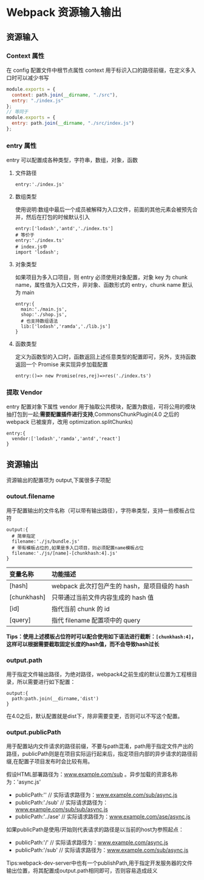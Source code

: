 # Webpack 资源输入输出

## 资源输入

### Context 属性

在 config 配置文件中根节点属性 context 用于标识入口的路径前缀，在定义多入口时可以减少书写

```javascript
module.exports = {
  context: path.join(__dirname, "./src"),
  entry: "./index.js"
};
// 等同于
module.exports = {
  entry: path.join(__dirname, "./src/index.js")
};
```

### entry 属性

entry 可以配置成各种类型，字符串，数组，对象，函数

1. 文件路径

   ```
   entry:'./index.js'
   ```

2. 数组类型

   使用说明:数组中最后一个成员被解释为入口文件，前面的其他元素会被预先合并，然后在打包的时候默认引入

   ```
   entry:['lodash','antd','./index.ts']
   # 等价于
   entry:'./index.ts'
   # index.js中
   import 'lodash';
   ```

3. 对象类型

   如果项目为多入口项目，则 entry 必须使用对象配置，对象 key 为 chunk name，属性值为入口文件，非对象、函数形式的 entry，chunk name 默认为 main

   ```
   entry:{
     main:'./main.js',
     shop:'./shop.js',
     # 也支持数组语法
     lib:['lodash','ramda','./lib.js']
   }
   ```

4. 函数类型

   定义为函数型的入口时，函数返回上述任意类型的配置即可，另外，支持函数返回一个 Promise 来实现异步加载配置

   ```
   entry:()=> new Promise(res,rej)=>res('./index.ts')
   ```

### 提取 Vendor

entry 配置对象下属性 vendor 用于抽取公共模块，配置为数组，可将公用的模块抽打包到一起;**需要配置插件进行支持**,CommonsChunkPlugin(4.0 之后的 webpack 已被废弃，改用 optimization.splitChunks)

```
entry:{
  vendor:['lodash','ramda','antd','react']
}
```

## 资源输出

资源输出的配置项为 output,下属很多子项配

### outout.filename

用于配置输出的文件名称（可以带有输出路径），字符串类型，支持一些模板占位符

```
output:{
  # 简单指定
  filename:'./js/bundle.js'
  # 带有模板占位的,如果是多入口项目，则必须配置name模板占位
  filename:'./js/[name]-[chunkhash:4].js'
}
```

| 变量名称    | 功能描述                                     |
| :---------- | :------------------------------------------- |
| [hash]      | webpack 此次打包产生的 hash，是项目级的 hash |
| [chunkhash] | 只带通过当前文件内容生成的 hash 值           |
| [id]        | 指代当前 chunk 的 id                         |
| [query]     | 指代 filename 配置项中的 query               |

**Tips：使用上述模板占位符时可以配合使用如下语法进行截断：`[chunkhash:4]`，这样可以根据需要截取固定长度的hash值，而不会导致hash过长**

### output.path

用于指定文件输出路径，为绝对路径，webpack4之前生成的默认位置为工程根目录，所以需要进行如下配置：

```
output:{
  path:path.join(__dirname,'dist')
}
```

在4.0之后，默认配置就是dist下，除非需要变更，否则可以不写这个配置。

### output.publicPath

用于配置站内文件请求的路径前缀，不要与path混淆，path用于指定文件产出的路径，publicPath则是在项目实际运行起来后，指定项目内部的异步请求的路径前缀,在配置子项目发布时会比较有用。

假设HTML部署路径为：www.example.com/sub 。异步加载的资源名称为：'async.js'

- publicPath:''       // 实际请求路径为：www.example.com/sub/async.js
- publicPath:'./sub'   // 实际请求路径为：www.example.com/sub/sub/async.js
- publicPath:'../ase' // 实际请求路径为：www.example.com/ase/async.js

如果publicPath是使用/开始则代表请求的路径是以当前的host为参照起点：

- publicPath:'/'       // 实际请求路径为：www.example.com/async.js
- publicPath:'/sub'   // 实际请求路径为：www.example.com/sub/async.js

Tips:webpack-dev-server中也有一个publishPath,用于指定开发服务器的文件输出位置，将其配置成output.path相同即可，否则容易造成歧义




















